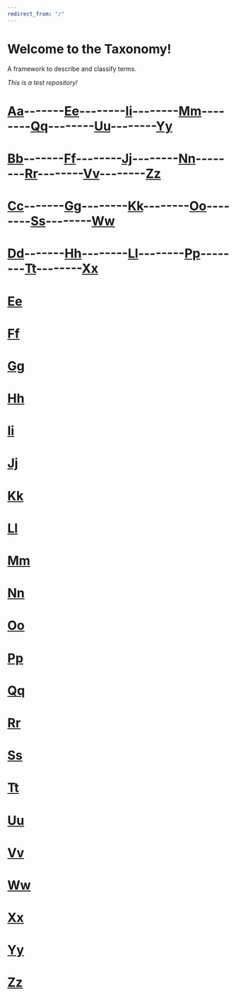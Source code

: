 ```yaml
---
redirect_from: "/"
---
```


# Welcome to the Taxonomy! 

A framework to describe and classify terms.

*This is a test repository!*

# [Aa](Aa.md)-------[Ee](Ee.md)--------[Ii](Ii.md)--------[Mm](Mm.md)--------[Qq](Qq.md)--------[Uu](Uu.md)--------[Yy](Yy.md)
# [Bb](Bb.md)-------[Ff](Ff.md)--------[Jj](Jj.md)--------[Nn](Nn.md)--------[Rr](Rr.md)--------[Vv](Vv.md)--------[Zz](Zz.md)  
# [Cc](Cc.md)-------[Gg](Gg.md)--------[Kk](Kk.md)--------[Oo](Oo.md)--------[Ss](Ss.md)--------[Ww](Ww.md)
# [Dd](Dd.md)-------[Hh](Hh.md)--------[Ll](Ll.md)--------[Pp](Pp.md)--------[Tt](Tt.md)--------[Xx](Xx.md) 



# [Ee](Ee.md) 
# [Ff](Ff.md) 
# [Gg](Gg.md) 
# [Hh](Hh.md) 
# [Ii](Ii.md) 
# [Jj](Jj.md) 
# [Kk](Kk.md) 
# [Ll](Ll.md) 
# [Mm](Mm.md) 
# [Nn](Nn.md) 
# [Oo](Oo.md)
# [Pp](Pp.md) 
# [Qq](Qq.md) 
# [Rr](Rr.md) 
# [Ss](Ss.md) 
# [Tt](Tt.md) 
# [Uu](Uu.md) 
# [Vv](Vv.md) 
# [Ww](Ww.md) 
# [Xx](Xx.md) 
# [Yy](Yy.md)
# [Zz](Zz.md) 











